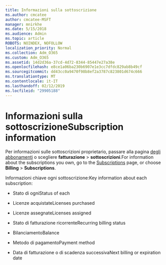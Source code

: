 ```yaml
---
title: Informazioni sulla sottoscrizione
ms.author: cmcatee
author: cmcatee-MSFT
manager: mnirkhe
ms.date: 5/15/2018
ms.audience: Admin
ms.topic: article
ROBOTS: NOINDEX, NOFOLLOW
localization_priority: Normal
ms.collection: Adm_O365
ms.custom: Adm_O365
ms.assetid: 14d2d36a-37cd-4d72-8344-85447e27a38e
ms.openlocfilehash: e8ce1a06ba230b6907e1e3cc7dfdc829ab8b49cf
ms.sourcegitcommit: dd43cc0a9470f98b8ef2a3787c823801d674c666
ms.translationtype: MT
ms.contentlocale: it-IT
ms.lasthandoff: 02/12/2019
ms.locfileid: "29905188"
---
```

# <a name="subscription-information"></a><span data-ttu-id="704c1-102">Informazioni sulla sottoscrizione</span><span class="sxs-lookup"><span data-stu-id="704c1-102">Subscription information</span></span>

<span data-ttu-id="704c1-103">Per informazioni sulle sottoscrizioni proprietario, passare alla pagina [degli abbonamenti](https://go.microsoft.com/fwlink/p/?linkid=842054) o scegliere **fatturazione** \> **sottoscrizioni**.</span><span class="sxs-lookup"><span data-stu-id="704c1-103">For information about the subscriptions you own, go to the [Subscriptions](https://go.microsoft.com/fwlink/p/?linkid=842054) page, or choose **Billing** \> **Subscriptions**.</span></span>
  
<span data-ttu-id="704c1-104">Informazioni chiave ogni sottoscrizione:</span><span class="sxs-lookup"><span data-stu-id="704c1-104">Key information about each subscription:</span></span>
  
- <span data-ttu-id="704c1-105">Stato di ogni</span><span class="sxs-lookup"><span data-stu-id="704c1-105">Status of each</span></span>
    
- <span data-ttu-id="704c1-106">Licenze acquistate</span><span class="sxs-lookup"><span data-stu-id="704c1-106">Licenses purchased</span></span>
    
- <span data-ttu-id="704c1-107">Licenze assegnate</span><span class="sxs-lookup"><span data-stu-id="704c1-107">Licenses assigned</span></span>
    
- <span data-ttu-id="704c1-108">Stato di fatturazione ricorrente</span><span class="sxs-lookup"><span data-stu-id="704c1-108">Recurring billing status</span></span>
    
- <span data-ttu-id="704c1-109">Bilanciamento</span><span class="sxs-lookup"><span data-stu-id="704c1-109">Balance</span></span>
    
- <span data-ttu-id="704c1-110">Metodo di pagamento</span><span class="sxs-lookup"><span data-stu-id="704c1-110">Payment method</span></span>
    
- <span data-ttu-id="704c1-111">Data di fatturazione o di scadenza successiva</span><span class="sxs-lookup"><span data-stu-id="704c1-111">Next billing or expiration date</span></span>
    


